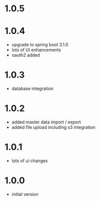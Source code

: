 # 1.0.5

# 1.0.4
- upgrade to spring boot 3.1.0
- lots of UI enhancements
- oauth2 added

# 1.0.3
- database integration

# 1.0.2
- added master data import / export 
- added file upload including s3 integration

# 1.0.1
- lots of ui changes

# 1.0.0
- initial version
